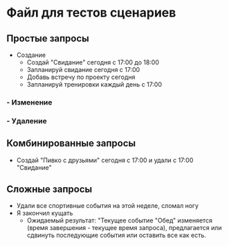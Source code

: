 # Файл для тестов сценариев
## Простые запросы
 - Создание
    - Создай "Свидание" сегодня с 17:00 до 18:00
    - Запланируй свидание сегодня с 17:00
    - Добавь встречу по проекту сегодня
    - Запланируй тренировки каждый день с 17:00
    
### - Изменение

### - Удаление

## Комбинированные запросы
- Создай "Пивко с друзьями" сегодня с 17:00 и удали с 17:00 "Свидание"

## Сложные запросы
- Удали все спортивные события на этой неделе, сломал ногу
- Я закончил кущать
    - Ожидаемый результат: "Текущее событие "Обед" изменяется (время завершения - текущее время запроса), предлагается или сдвинуть последующие события или оставить все как есть.